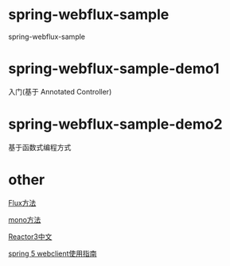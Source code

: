 # spring-webflux-sample
spring-webflux-sample
# spring-webflux-sample-demo1 
入门(基于 Annotated Controller)
# spring-webflux-sample-demo2
基于函数式编程方式




# other

[Flux方法](https://projectreactor.io/docs/core/release/api/reactor/core/publisher/Flux.html)

[mono方法](https://projectreactor.io/docs/core/release/api/reactor/core/publisher/Mono.html)

[Reactor3中文](https://htmlpreview.github.io/?https://github.com/get-set/reactor-core/blob/master-zh/src/docs/index.html)

[spring 5 webclient使用指南](https://juejin.im/post/5a62f17cf265da3e51333205)

[]()
